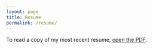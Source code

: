 ```yaml
---
layout: page
title: Resume
permalink: /resume/
---
```

To read a copy of my most recent resume, <a href="docs/SHEELA-MS.pdf">open the PDF</a>.

<object style="min-height: 600px;" data="SHEELA-MS.pdf" width="100%" height="100%" type='application/pdf'/>